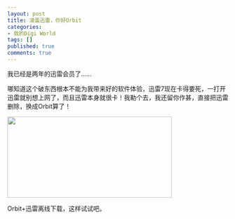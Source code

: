 ```yaml
---
layout: post
title: 滚蛋迅雷，你好Orbit
categories:
- 我的Digi World
tags: []
published: true
comments: true
---
```

<p><p>我已经是两年的迅雷会员了……</p><p>哪知道这个破东西根本不能为我带来好的软件体验，迅雷7现在卡得要死，一打开迅雷就别想上网了，而且迅雷本身就很卡！我勒个去，我还留你作甚，直接把迅雷删除，换成Orbit算了！</p><p><span><img src="http://m2.img.libdd.com/farm3/143/D3AB4D75E6B5E885ECB7C9892EE9B68F_375_185.JPEG" width="375" height="185" /></span><br /></p><p>Orbit+迅雷离线下载，这样试试吧。</p></p>
